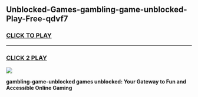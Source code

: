 
## Unblocked-Games-gambling-game-unblocked-Play-Free-qdvf7
<h3>
<a href="https://premium76.site?title=gambling-game-unblocked&ref=10A">CLICK TO PLAY</a></h3>
<hr>

<h3>
<a href="https://premium76.site?title=gambling-game-unblocked&ref=10A">CLICK 2 PLAY</a>
  
</h3>

<a href="https://premium76.site?title=gambling-game-unblocked&ref=10A"><img src="https://clearcache.store/games.png"></a>


**gambling-game-unblocked games unblocked: Your Gateway to Fun and Accessible Online Gaming**

